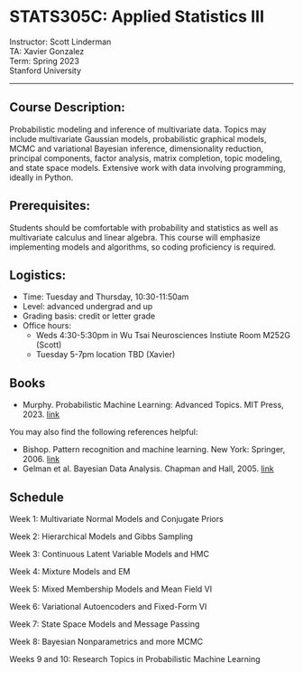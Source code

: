 # STATS305C: Applied Statistics III
Instructor: Scott Linderman <br>
TA: Xavier Gonzalez <br>
Term: Spring 2023 <br>
Stanford University

---

## Course Description:
Probabilistic modeling and inference of multivariate data. Topics may include multivariate Gaussian models, probabilistic graphical models, MCMC and variational Bayesian inference, dimensionality reduction, principal components, factor analysis, matrix completion, topic modeling, and state space models. Extensive work with data involving programming, ideally in Python.

## Prerequisites:
Students should be comfortable with probability and statistics as well as multivariate calculus and linear algebra. This course will emphasize implementing models and algorithms, so coding proficiency is required.

## Logistics:
- Time: Tuesday and Thursday, 10:30-11:50am
- Level: advanced undergrad and up
- Grading basis: credit or letter grade
- Office hours:
  - Weds 4:30-5:30pm in Wu Tsai Neurosciences Instiute Room M252G (Scott)
  - Tuesday 5-7pm location TBD (Xavier)

## Books
- Murphy. Probabilistic Machine Learning: Advanced Topics. MIT Press, 2023. [link](https://probml.github.io/pml-book/book2.html)

You may also find the following references helpful:
- Bishop. Pattern recognition and machine learning. New York: Springer, 2006. [link](https://www.microsoft.com/en-us/research/uploads/prod/2006/01/Bishop-Pattern-Recognition-and-Machine-Learning-2006.pdf)
- Gelman et al. Bayesian Data Analysis. Chapman and Hall, 2005. [link](http://www.stat.columbia.edu/~gelman/book/)

## Schedule

Week 1: Multivariate Normal Models and Conjugate Priors

Week 2: Hierarchical Models and Gibbs Sampling

Week 3: Continuous Latent Variable Models and HMC

Week 4: Mixture Models and EM

Week 5: Mixed Membership Models and Mean Field VI

Week 6: Variational Autoencoders and Fixed-Form VI

Week 7: State Space Models and Message Passing

Week 8: Bayesian Nonparametrics and more MCMC

Weeks 9 and 10: Research Topics in Probabilistic Machine Learning
